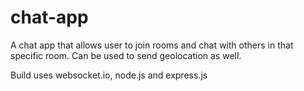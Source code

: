 # chat-app

A chat app that allows user to join rooms and chat with others in that specific room. Can be used to send geolocation as well.

Build uses websocket.io, node.js and express.js
